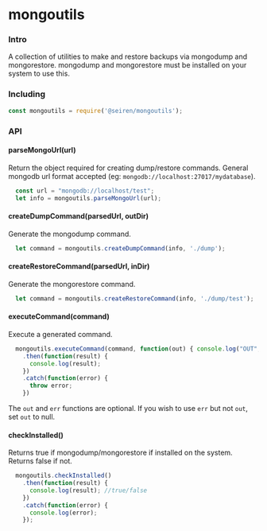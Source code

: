 # mongoutils
### Intro
A collection of utilities to make and restore backups via mongodump and mongorestore. mongodump and mongorestore must be installed on your system to use this.

### Including
```javascript
const mongoutils = require('@seiren/mongoutils');
```

### API

#### parseMongoUrl(url)
Return the object required for creating dump/restore commands. General mongodb url format accepted (eg: `mongodb://localhost:27017/mydatabase`).
```javascript
  const url = "mongodb://localhost/test";
  let info = mongoutils.parseMongoUrl(url);
```

#### createDumpCommand(parsedUrl, outDir)
Generate the mongodump command.
```javascript
  let command = mongoutils.createDumpCommand(info, './dump');
```

#### createRestoreCommand(parsedUrl, inDir)
Generate the mongorestore command.
```javascript
  let command = mongoutils.createRestoreCommand(info, './dump/test');
```

#### executeCommand(command)
Execute a generated command.
```javascript
  mongoutils.executeCommand(command, function(out) { console.log("OUT", out); }, function(err) { console.log("ERROR", err); })
    .then(function(result) {
      console.log(result);
    })
    .catch(function(error) {
      throw error;
    })
```
The `out` and `err` functions are optional. If you wish to use `err` but not `out`, set `out` to null.

#### checkInstalled()
Returns true if mongodump/mongorestore if installed on the system. Returns false if not.
```javascript
  mongoutils.checkInstalled()
    .then(function(result) {
      console.log(result); //true/false
    })
    .catch(function(error) {
      console.log(error);
    });
```
